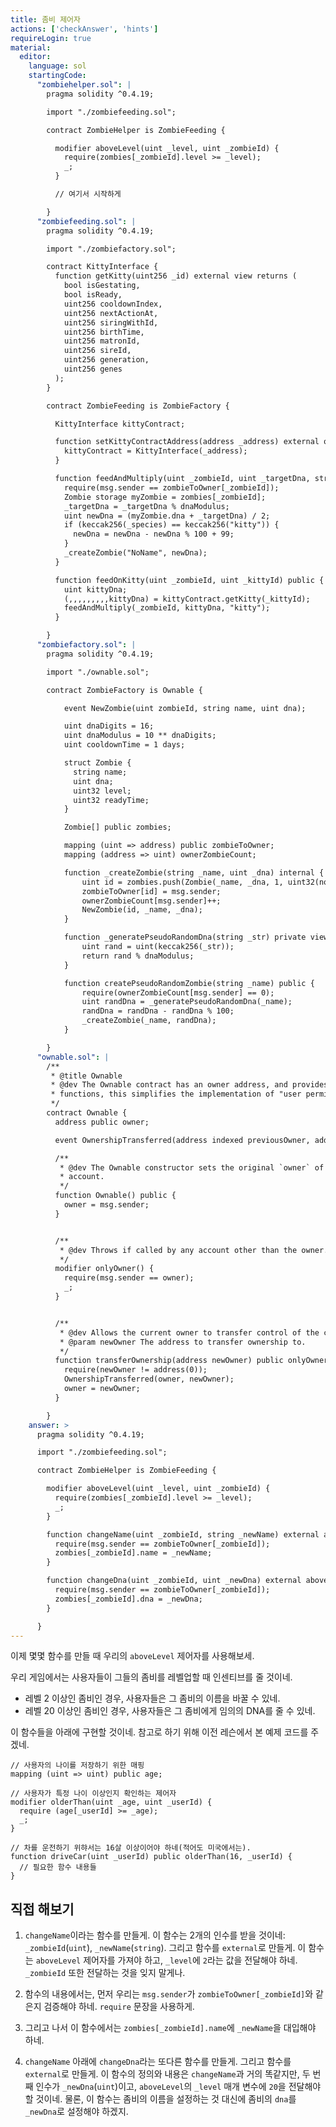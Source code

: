 ```yaml
---
title: 좀비 제어자
actions: ['checkAnswer', 'hints']
requireLogin: true
material:
  editor:
    language: sol
    startingCode:
      "zombiehelper.sol": |
        pragma solidity ^0.4.19;

        import "./zombiefeeding.sol";

        contract ZombieHelper is ZombieFeeding {

          modifier aboveLevel(uint _level, uint _zombieId) {
            require(zombies[_zombieId].level >= _level);
            _;
          }

          // 여기서 시작하게

        }
      "zombiefeeding.sol": |
        pragma solidity ^0.4.19;

        import "./zombiefactory.sol";

        contract KittyInterface {
          function getKitty(uint256 _id) external view returns (
            bool isGestating,
            bool isReady,
            uint256 cooldownIndex,
            uint256 nextActionAt,
            uint256 siringWithId,
            uint256 birthTime,
            uint256 matronId,
            uint256 sireId,
            uint256 generation,
            uint256 genes
          );
        }

        contract ZombieFeeding is ZombieFactory {

          KittyInterface kittyContract;

          function setKittyContractAddress(address _address) external onlyOwner {
            kittyContract = KittyInterface(_address);
          }

          function feedAndMultiply(uint _zombieId, uint _targetDna, string _species) public {
            require(msg.sender == zombieToOwner[_zombieId]);
            Zombie storage myZombie = zombies[_zombieId];
            _targetDna = _targetDna % dnaModulus;
            uint newDna = (myZombie.dna + _targetDna) / 2;
            if (keccak256(_species) == keccak256("kitty")) {
              newDna = newDna - newDna % 100 + 99;
            }
            _createZombie("NoName", newDna);
          }

          function feedOnKitty(uint _zombieId, uint _kittyId) public {
            uint kittyDna;
            (,,,,,,,,,kittyDna) = kittyContract.getKitty(_kittyId);
            feedAndMultiply(_zombieId, kittyDna, "kitty");
          }

        }
      "zombiefactory.sol": |
        pragma solidity ^0.4.19;

        import "./ownable.sol";

        contract ZombieFactory is Ownable {

            event NewZombie(uint zombieId, string name, uint dna);

            uint dnaDigits = 16;
            uint dnaModulus = 10 ** dnaDigits;
            uint cooldownTime = 1 days;

            struct Zombie {
              string name;
              uint dna;
              uint32 level;
              uint32 readyTime;
            }

            Zombie[] public zombies;

            mapping (uint => address) public zombieToOwner;
            mapping (address => uint) ownerZombieCount;

            function _createZombie(string _name, uint _dna) internal {
                uint id = zombies.push(Zombie(_name, _dna, 1, uint32(now + cooldownTime))) - 1;
                zombieToOwner[id] = msg.sender;
                ownerZombieCount[msg.sender]++;
                NewZombie(id, _name, _dna);
            }

            function _generatePseudoRandomDna(string _str) private view returns (uint) {
                uint rand = uint(keccak256(_str));
                return rand % dnaModulus;
            }

            function createPseudoRandomZombie(string _name) public {
                require(ownerZombieCount[msg.sender] == 0);
                uint randDna = _generatePseudoRandomDna(_name);
                randDna = randDna - randDna % 100;
                _createZombie(_name, randDna);
            }

        }
      "ownable.sol": |
        /**
         * @title Ownable
         * @dev The Ownable contract has an owner address, and provides basic authorization control
         * functions, this simplifies the implementation of "user permissions".
         */
        contract Ownable {
          address public owner;

          event OwnershipTransferred(address indexed previousOwner, address indexed newOwner);

          /**
           * @dev The Ownable constructor sets the original `owner` of the contract to the sender
           * account.
           */
          function Ownable() public {
            owner = msg.sender;
          }


          /**
           * @dev Throws if called by any account other than the owner.
           */
          modifier onlyOwner() {
            require(msg.sender == owner);
            _;
          }


          /**
           * @dev Allows the current owner to transfer control of the contract to a newOwner.
           * @param newOwner The address to transfer ownership to.
           */
          function transferOwnership(address newOwner) public onlyOwner {
            require(newOwner != address(0));
            OwnershipTransferred(owner, newOwner);
            owner = newOwner;
          }

        }
    answer: >
      pragma solidity ^0.4.19;

      import "./zombiefeeding.sol";

      contract ZombieHelper is ZombieFeeding {

        modifier aboveLevel(uint _level, uint _zombieId) {
          require(zombies[_zombieId].level >= _level);
          _;
        }

        function changeName(uint _zombieId, string _newName) external aboveLevel(2, _zombieId) {
          require(msg.sender == zombieToOwner[_zombieId]);
          zombies[_zombieId].name = _newName;
        }

        function changeDna(uint _zombieId, uint _newDna) external aboveLevel(20, _zombieId) {
          require(msg.sender == zombieToOwner[_zombieId]);
          zombies[_zombieId].dna = _newDna;
        }

      }
---
```


이제 몇몇 함수를 만들 때 우리의 `aboveLevel` 제어자를 사용해보세.

우리 게임에서는 사용자들이 그들의 좀비를 레벨업할 때 인센티브를 줄 것이네.

- 레벨 2 이상인 좀비인 경우, 사용자들은 그 좀비의 이름을 바꿀 수 있네.
- 레벨 20 이상인 좀비인 경우, 사용자들은 그 좀비에게 임의의 DNA를 줄 수 있네.

이 함수들을 아래에 구현할 것이네. 참고로 하기 위해 이전 레슨에서 본 예제 코드를 주겠네.

```
// 사용자의 나이를 저장하기 위한 매핑
mapping (uint => uint) public age;

// 사용자가 특정 나이 이상인지 확인하는 제어자
modifier olderThan(uint _age, uint _userId) {
  require (age[_userId] >= _age);
  _;
}

// 차를 운전하기 위햐서는 16살 이상이어야 하네(적어도 미국에서는).
function driveCar(uint _userId) public olderThan(16, _userId) {
  // 필요한 함수 내용들
}
```

## 직접 해보기

1. `changeName`이라는 함수를 만들게. 이 함수는 2개의 인수를 받을 것이네: `_zombieId`(`uint`), `_newName`(`string`). 그리고 함수를 `external`로 만들게. 이 함수는 `aboveLevel` 제어자를 가져야 하고, `_level`에 `2`라는 값을 전달해야 하네. `_zombieId` 또한 전달하는 것을 잊지 말게나.

2. 함수의 내용에서는, 먼저 우리는 `msg.sender`가 `zombieToOwner[_zombieId]`와 같은지 검증해야 하네. `require` 문장을 사용하게.

3. 그리고 나서 이 함수에서는 `zombies[_zombieId].name`에 `_newName`을 대입해야 하네.

4. `changeName` 아래에 `changeDna`라는 또다른 함수를 만들게. 그리고 함수를 `external`로 만들게. 이 함수의 정의와 내용은 `changeName`과 거의 똑같지만, 두 번째 인수가 `_newDna`(`uint`)이고, `aboveLevel`의 `_level` 매개 변수에 `20`을 전달해야 할 것이네. 물론, 이 함수는 좀비의 이름을 설정하는 것 대신에 좀비의 `dna`를 `_newDna`로 설정해야 하겠지.
